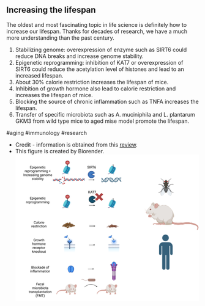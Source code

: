 ## Increasing the lifespan
The oldest and most fascinating topic in life science is definitely how to increase our lifespan. Thanks for decades of research, we have a much more understanding than the past century.

1. Stabilizing genome: overexpression of enzyme such as SIRT6 could reduce DNA breaks and increase genome stability.
2. Epigenetic reprogramming: inhibition of KAT7 or overexpression of SIRT6 could reduce the acetylation level of histones and lead to an increased lifespan.
3. About 30% calorie restriction increases the lifespan of mice.
4. Inhibition of growth hormone also lead to calorie restriction and increases the lifespan of mice.
5. Blocking the source of chronic inflammation such as TNFA increases the lifespan.
6. Transfer of specific microbiota such as A. muciniphila and L. plantarum GKM3 from wild type mice to aged mise model promote the lifespan.

#aging #immunology #research

- Credit - information is obtained from this [review](https://www.sciencedirect.com/science/article/abs/pii/S0092867422013770).
- This figure is created by Biorender.
![lifespan](./Figs/lifespan.png)

